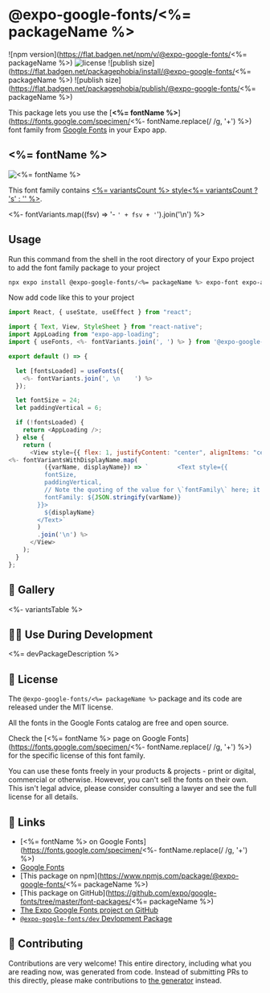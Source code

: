 # @expo-google-fonts/<%= packageName %>

![npm version](https://flat.badgen.net/npm/v/@expo-google-fonts/<%= packageName %>)
![license](https://flat.badgen.net/github/license/expo/google-fonts)
![publish size](https://flat.badgen.net/packagephobia/install/@expo-google-fonts/<%= packageName %>)
![publish size](https://flat.badgen.net/packagephobia/publish/@expo-google-fonts/<%= packageName %>)

This package lets you use the [**<%= fontName %>**](https://fonts.google.com/specimen/<%- fontName.replace(/ /g, '+') %>) font family from [Google Fonts](https://fonts.google.com/) in your Expo app.

## <%= fontName %>

![<%= fontName %>](./font-family.png)

This font family contains [<%= variantsCount %> style<%= variantsCount ? 's' : '' %>](#-gallery).

<%- fontVariants.map((fsv) => '- `' + fsv + '`').join('\n') %>

## Usage

Run this command from the shell in the root directory of your Expo project to add the font family package to your project

```sh
npx expo install @expo-google-fonts/<%= packageName %> expo-font expo-app-loading
```

Now add code like this to your project

```js
import React, { useState, useEffect } from "react";

import { Text, View, StyleSheet } from "react-native";
import AppLoading from "expo-app-loading";
import { useFonts, <%- fontVariants.join(', ') %> } from '@expo-google-fonts/<%= packageName %>';

export default () => {

  let [fontsLoaded] = useFonts({
    <%- fontVariants.join(', \n    ') %>
  });

  let fontSize = 24;
  let paddingVertical = 6;

  if (!fontsLoaded) {
    return <AppLoading />;
  } else {
    return (
      <View style={{ flex: 1, justifyContent: "center", alignItems: "center" }}>
<%- fontVariantsWithDisplayName.map(
          ({varName, displayName}) => `        <Text style={{
          fontSize,
          paddingVertical,
          // Note the quoting of the value for \`fontFamily\` here; it expects a string!
          fontFamily: ${JSON.stringify(varName)}
        }}>
          ${displayName}
        </Text>`
        )
        .join('\n') %>
      </View>
    );
  }
};
```

## 🔡 Gallery

<%- variantsTable %>

## 👩‍💻 Use During Development

<%= devPackageDescription %>

## 📖 License

The `@expo-google-fonts/<%= packageName %>` package and its code are released under the MIT license.

All the fonts in the Google Fonts catalog are free and open source.

Check the [<%= fontName %> page on Google Fonts](https://fonts.google.com/specimen/<%- fontName.replace(/ /g, '+') %>) for the specific license of this font family.

You can use these fonts freely in your products & projects - print or digital, commercial or otherwise. However, you can't sell the fonts on their own. This isn't legal advice, please consider consulting a lawyer and see the full license for all details.

## 🔗 Links

- [<%= fontName %> on Google Fonts](https://fonts.google.com/specimen/<%- fontName.replace(/ /g, '+') %>)
- [Google Fonts](https://fonts.google.com/)
- [This package on npm](https://www.npmjs.com/package/@expo-google-fonts/<%= packageName %>)
- [This package on GitHub](https://github.com/expo/google-fonts/tree/master/font-packages/<%= packageName %>)
- [The Expo Google Fonts project on GitHub](https://github.com/expo/google-fonts)
- [`@expo-google-fonts/dev` Devlopment Package](https://github.com/expo/google-fonts/tree/master/font-packages/dev)

## 🤝 Contributing

Contributions are very welcome! This entire directory, including what you are reading now, was generated from code. Instead of submitting PRs to this directly, please make contributions to [the generator](https://github.com/expo/google-fonts/tree/master/packages/generator) instead.

